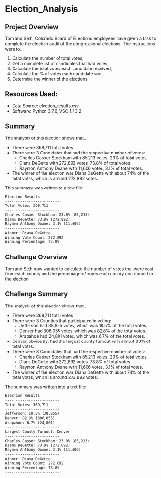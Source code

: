# Election_Analysis

## Project Overview
Tom and Seth, Colorado Board of ELections employees have given a task to complete the election audit of the congressional elections.
The instructions were to...
1. Calculate the number of total votes,
2. Get a complete list of candidates that had votes,
3. Calculate the total votes each candidate received,
4. Calculate the % of votes each candidate won,
5. Determine the winner of the elections.

## Resources Used:
- Data Source: election_results.csv
- Software: Python 3.7.6, VSC 1.43.2

## Summary
The analysis of this election shows that...
- There were 369,711 total votes
- There were 3 Candidates that had the respective number of votes:
  - Charles Casper Stockham with 85,213 votes, 23% of total votes.
  - Diana DeGette with 272,892 votes, 73.8% of total votes.
  - Raymon Anthony Doane with 11,606 votes, 3.1% of total votes.
- The winner of the election was Diana DeGette with about 74% of the total votes, which is around 272,892 votes.

This summary was written to a text file:
``` txt
Election Results
-------------------------
Total Votes: 369,711
-------------------------
Charles Casper Stockham: 23.0% (85,213)
Diana DeGette: 73.8% (272,892)
Raymon Anthony Doane: 3.1% (11,606)
-------------------------
Winner: Diana DeGette
Winning Vote Count: 272,892
Winning Percentage: 73.8%
```

## Challenge Overview
Tom and Seth now wanted to calculate the number of votes that were cast from each county and the percentage of votes each county contributed to the election.

## Challenge Summary
The analysis of this election shows that...
- There were 369,711 total votes
- There were 3 Counties that participated in voting:
  - Jefferson had 38,855 votes, which was 10.5% of the total votes.
  - Denver had 306,055 votes, which was 82.8% of the total votes.
  - Arapahoe had 24,801 votes, which was 6.7% of the total votes.
- Denver, obviously, had the largest county turnout with almost 83% of total votes.
- There were 3 Candidates that had the respective number of votes:
  - Charles Casper Stockham with 85,213 votes, 23% of total votes.
  - Diana DeGette with 272,892 votes, 73.8% of total votes.
  - Raymon Anthony Doane with 11,606 votes, 3.1% of total votes.
- The winner of the election was Diana DeGette with about 74% of the total votes, which is around 272,892 votes.

The summary was written into a text file:
```txt
Election Results
-------------------------
Total Votes: 369,711
-------------------------
Jefferson: 10.5% (38,855)
Denver: 82.8% (306,055)
Arapahoe: 6.7% (24,801)
-------------------------
Largest County Turnout: Denver
-------------------------
Charles Casper Stockham: 23.0% (85,213)
Diana DeGette: 73.8% (272,892)
Raymon Anthony Doane: 3.1% (11,606)
-------------------------
Winner: Diana DeGette
Winning Vote Count: 272,892
Winning Percentage: 73.8%
-------------------------
```
